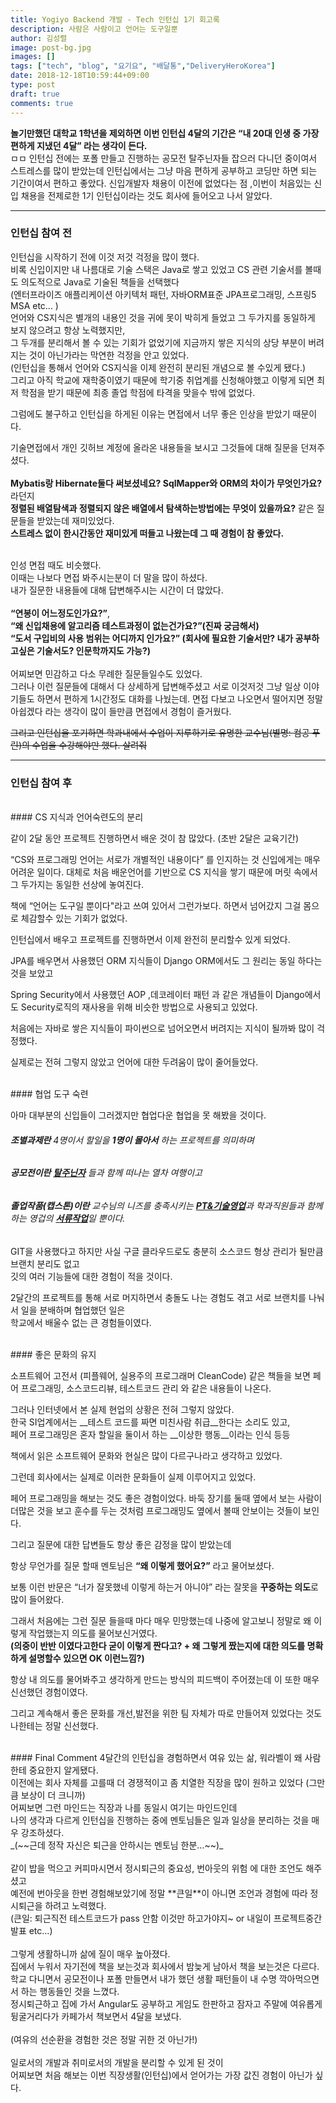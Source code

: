 ```yaml
---
title: Yogiyo Backend 개발 - Tech 인턴십 1기 회고록
description: 사람은 사람이고 언어는 도구일뿐
author: 김성렬
image: post-bg.jpg
images: []
tags: ["tech", "blog", "요기요", "배달통","DeliveryHeroKorea"]
date: 2018-12-18T10:59:44+09:00
type: post
draft: true
comments: true
---
```


**놀기만했던 대학교 1학년을 제외하면 이번 인턴십 4달의 기간은
 “내 20대 인생 중 가장 편하게 지냈던 4달” 라는 생각이 든다.** <br>ㅁㅁ
인턴십 전에는 포폴 만들고 진행하는 공모전 탈주닌자들 잡으러 다니던 중이여서 <br> 스트레스를 많이 받았는데 
인턴십에서는 그냥 마음 편하게 공부하고 코딩만 하면 되는 기간이여서 편하고 좋았다.
신입개발자 채용이 이전에 없었다는 점 ,이번이 처음있는 신입 채용을 전제로한 1기 인턴십이라는 것도
회사에 들어오고 나서 알았다.

---
### 인턴십 참여 전
인턴십을 시작하기 전에 이것 저것 걱정을 많이 했다.<br>
비록 신입이지만 내 나름대로 기술 스택은 Java로 쌓고 있었고 CS 관련 기술서를 볼때도 의도적으로 Java로 기술된 책들을 선택했다 <br>
 (엔터프라이즈 애플리케이션 아키텍처 패턴, 자바ORM표준 JPA프로그래밍, 스프링5 MSA etc... )<br>
언어와 CS지식은 별개의 내용인 것을 귀에 못이 박히게 들었고 그 두가지를 동일하게 보지 않으려고 항상 노력했지만,<br>
 그 두개를 분리해서 볼 수 있는 기회가 없었기에 지금까지 쌓은 지식의 상당 부분이 버려지는 것이 아닌가라는 막연한 걱정을 안고 있었다. <br>
(인턴십을 통해서 언어와 CS지식을 이제 완전히 분리된 개념으로 볼 수있게 됐다.)<br>
그리고 아직 학교에 재학중이였기 때문에 학기중 취업계를 신청해야했고 이렇게 되면 최저 학점을 받기 때문에 최종 졸업 학점에 타격을 맞을수 밖에 없었다.

그럼에도 불구하고 인턴십을 하게된 이유는 면접에서 너무 좋은 인상을 받았기 때문이다.

기술면접에서 개인 깃허브 계정에 올라온 내용들을 보시고 그것들에 대해 질문을 던져주셨다. <br><br>
**Mybatis랑 Hibernate둘다 써보셨네요? SqlMapper와 ORM의 차이가 무엇인가요?** 라던지<br>
**정렬된 배열탐색과 정렬되지 않은 배열에서 탐색하는방법에는 무엇이 있을까요?** 같은 질문들을 받았는데 재미있었다. <br>
**스트레스 없이 한시간동안 재미있게 떠들고 나왔는데 그 때 경험이 참 좋았다.**<br><br>

인성 면접 때도 비슷했다. <br>
이때는 나보다 면접 봐주시는분이 더 말을 많이 하셨다. <br>
내가 질문한 내용들에 대해 답변해주시는 시간이 더 많았다. <br><br>
**“연봉이 어느정도인가요?”**,<br>
**“왜 신입채용에 알고리즘 테스트과정이 없는건가요?”(진짜 궁금해서)**<br>
**“도서 구입비의 사용 범위는 어디까지 인가요?”
(회사에 필요한 기술서만? 내가 공부하고싶은 기술서도? 인문학까지도 가능?)**<br><br>
어찌보면 민감하고 다소 무례한 질문들일수도 있었다. <br>
그러나 이런 질문들에 대해서 다 상세하게 답변해주셨고 서로 이것저것 그냥 일상 이야기들도 하면서 편하게 1시간정도 대화를 나눴는데. 면접 다보고 나오면서 떨어지면 정말 아쉽겠다 라는 생각이 많이 들만큼 면접에서 경험이 즐거웠다.

~~그리고 인턴십을 포기하면 
학과내에서 수업이 지루하기로 유명한 교수님(별명: 컴공 푸린)의 수업을 수강해야만 했다. 살려줘~~

---
 



### 인턴십 참여 후 

<br>
#### CS 지식과 언어숙련도의 분리

같이 2달 동안 프로젝트 진행하면서 배운 것이 참 많았다. (초반 2달은 교육기간)

“CS와 프로그래밍 언어는 서로가 개별적인 내용이다” 를 인지하는 것 신입에게는 매우 어려운 일이다.
대체로 처음 배운언어를 기반으로 CS 지식을 쌓기 때문에  머릿 속에서 그 두가지는 동일한 선상에 놓여진다.

책에 “언어는 도구일 뿐이다"라고 쓰여 있어서 그런가보다. 하면서 넘어갔지 그걸 몸으로 체감할수 있는 기회가 없었다.

인턴십에서 배우고 프로젝트를 진행하면서  이제 완전히 분리할수 있게 되었다.

JPA를 배우면서 사용했던 ORM 지식들이 Django ORM에서도 그 원리는 동일 하다는 것을 보았고

Spring Security에서 사용했던 AOP ,데코레이터 패턴 과 같은 개념들이 
Django에서도 Security로직의 재사용을 위해 비슷한 방법으로 사용되고 있었다.

처음에는 자바로 쌓은 지식들이 파이썬으로 넘어오면서 버려지는 지식이 될까봐 많이 걱정했다.

실제로는 전혀 그렇지 않았고 언어에 대한 두려움이 많이 줄어들었다. 

<br>
#### 협업 도구 숙련

아마 대부분의 신입들이 그러겠지만 협업다운 협업을 못 해봤을 것이다.

###### __조별과제란__ 4명이서 할일을 __1명이 몰아서__ 하는 프로젝트를 의미하며<br>
###### __공모전이란__ <u>__탈주닌자__</u> 들과 함께 떠나는 열차 여행이고<br>
###### __졸업작품(캡스톤)이란__ 교수님의 니즈를 충족시키는 <u>__PT&기술영업__</u>과 학과직원들과 함께하는 영겁의 <u>__서류작업__</u>일 뿐이다. <br>

GIT을 사용했다고 하지만 사실 구글 클라우드로도 충분히 소스코드 형상 관리가 될만큼 브랜치 분리도 없고<br>
깃의 여러 기능들에 대한 경험이  적을 것이다.

2달간의 프로젝트를 통해 서로 머지하면서 충돌도 나는 경험도 겪고 서로 브랜치를 나눠서 일을 분배하며  협업했던 일은<br> 학교에서 배울수 없는 큰 경험들이였다.

<br>
#### 좋은 문화의 유지
 
소프트웨어 고전서 (피플웨어, 실용주의 프로그래머 CleanCode) 같은 책들을 보면 페어 프로그래밍, 소스코드리뷰, 테스트코드 관리 와 같은 내용들이 나온다.

그러나 인터넷에서 본 실제 현업의 상황은 전혀 그렇지 않았다.<br>
한국 SI업계에서는 __테스트 코드를 짜면 미친사람 취급__한다는 소리도 있고,<br>
페어 프로그래밍은 혼자 할일을 둘이서 하는 __이상한 행동__이라는 인식 등등 <br>

책에서 읽은 소프트웨어 문화와 현실은 많이 다르구나라고 생각하고 있었다.

그런데 회사에서는 실제로 이러한 문화들이 실제 이루어지고 있었다.

페어 프로그래밍을 해보는 것도 좋은 경험이었다.
바둑 장기를 둘때 옆에서 보는 사람이 더많은 것을 보고 훈수를 두는 것처럼
프로그래밍도 옆에서 볼때 안보이는 것들이 보인다.

그리고 질문에 대한 답변들도 항상 좋은 감정을 많이 받았는데  

항상 무언가를 질문 할때 멘토님은 
__“왜 이렇게 했어요?”__ 라고 물어보셨다.

보통 이런 반문은  “너가 잘못했네 이렇게 하는거 아니야” 라는 잘못을 **꾸중하는 의도**로 많이 들어왔다.

그래서 처음에는 그런 질문 들을때 마다 매우 민망했는데
나중에 알고보니 정말로 왜 이렇게 작업했는지 의도를 물어보신거였다. <br>
**(의중이 반반 이였다고한다 굳이 이렇게 짠다고? +
왜 그렇게 짰는지에 대한 의도를 명확하게 설명할수 있으면 OK  이런느낌?)**

항상 내 의도를 물어봐주고 생각하게 만드는 방식의 피드백이 주어졌는데 이 또한 매우 신선했던 경험이였다.<br>


그리고 계속해서 좋은 문화를 개선,발전을 위한 팀 자체가 따로 만들어져 있었다는 것도 나한테는 정말 신선했다. <br>

<br>
#### Final Comment
4달간의 인턴십을 경험하면서 여유 있는 삶, 워라벨이 왜 사람한테 중요한지 알게됐다. <br>
이전에는 회사 자체를 고를때 더 경쟁적이고 좀 치열한 직장을 많이 원하고 있었다 (그만큼 보상이 더 크니까) <br>
어찌보면 그런 마인드는 직장과 나를 동일시 여기는 마인드인데 <br>
나의 생각과 다르게 인턴십을 진행하는 중에 멘토님들은 일과 일상을 분리하는 것을 매우 강조하셨다. <br>
_(~~근데 정작 자신은 퇴근을 안하시는 멘토님 한분…~~)_<br><br>
같이 밥을 먹으고 커피마시면서 정시퇴근의 중요성, 번아웃의 위험 에 대한 조언도 해주셨고  <br>
예전에 번아웃을 한번 경험해보았기에 정말 **큰일**이 아니면 조언과 경험에 따라 정시퇴근을 하려고 노력했다. <br>
(큰일: 퇴근직전 테스트코드가 pass 안함 이것만 하고가야지~ or 내일이 프로젝트중간발표 etc...)<br><br>
그렇게 생활하니까 삶에 질이 매우 높아졌다. <br>
집에서 누워서 자기전에 책을 보는것과 회사에서 밤늦게 남아서 책을 보는것은 다르다.<br>
학교 다니면서 공모전이나 포폴 만들면서 내가 했던 생활 패턴들이 내 수명 깍아먹으면서 하는 행동들인 것을 느꼈다. <br>
정시퇴근하고 집에 가서 Angular도 공부하고 게임도 한판하고 잠자고 주말에 여유롭게 뒹굴거리다가 카페가서 책보면서 4달을 보냈다. <br>
<br>(여유의 선순환을 경험한 것은 정말 귀한 것 아닌가!)<br><br>
일로서의 개발과 취미로서의 개발을 분리할 수 있게 된 것이 <br>
어찌보면 처음 해보는 이번 직장생활(인턴십)에서 얻어가는 가장 값진 경험이 아닌가 싶다.   
